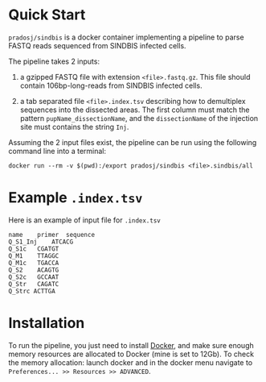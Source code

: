 
# Quick Start

`pradosj/sindbis` is a docker container implementing a pipeline to parse FASTQ reads sequenced from SINDBIS infected cells.

The pipeline takes 2 inputs:

  1. a gzipped FASTQ file with extension `<file>.fastq.gz`. This file should contain 106bp-long-reads from SINDBIS infected cells.
  
  2. a tab separated file `<file>.index.tsv` describing how to demultiplex sequences into the dissected areas. The first column must match the pattern `pupName_dissectionName`, and the `dissectionName` of the injection site must contains the string `Inj`. 
  

Assuming the 2 input files exist, the pipeline can be run using the following command line into a terminal:
```
docker run --rm -v $(pwd):/export pradosj/sindbis <file>.sindbis/all
```

# Example `.index.tsv`
Here is an example of input file for `.index.tsv`
```
name	primer	sequence
Q_S1_Inj	ATCACG
Q_S1c	CGATGT
Q_M1	TTAGGC
Q_M1c	TGACCA
Q_S2	ACAGTG
Q_S2c	GCCAAT
Q_Str	CAGATC
Q_Strc ACTTGA
```


# Installation

To run the pipeline, you just need to install [Docker](https://www.docker.com/get-started), and make sure enough memory resources are allocated to Docker (mine is set to 12Gb). To check the memory allocation: launch docker and in the docker menu navigate to `Preferences... >> Resources >> ADVANCED`.

